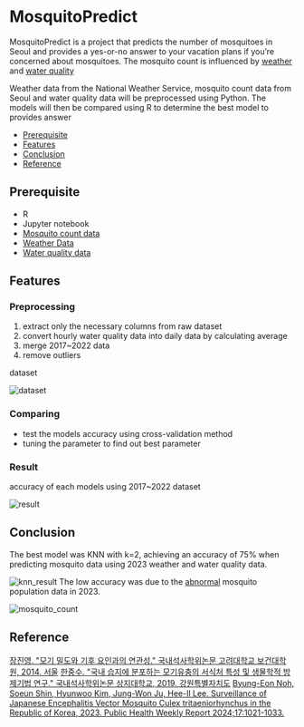 # MosquitoPredict

MosquitoPredict is a project that predicts the number of mosquitoes in Seoul and provides a yes-or-no answer to your vacation plans if you’re concerned about mosquitoes.
The mosquito count is influenced by [weather](https://www.riss.kr/search/detail/DetailView.do?p_mat_type=be54d9b8bc7cdb09&control_no=c3a3273d67112aa4ffe0bdc3ef48d419&keyword=%EB%AA%A8%EA%B8%B0) and [water quality](https://www.riss.kr/search/detail/DetailView.do?p_mat_type=be54d9b8bc7cdb09&control_no=d2c2659107fad4e7ffe0bdc3ef48d419&keyword=%EB%AA%A8%EA%B8%B0%20%EC%88%98%EC%A7%88)

Weather data from the National Weather Service, mosquito count data from Seoul and water quality data will be preprocessed using Python.
The models will then be compared using R to determine the best model to provides answer

<!-- vim-markdown-toc GFM -->

- [Prerequisite](#Prerequisite)
- [Features](#features)
- [Conclusion](#Conclusion)
- [Reference](#Reference)

<!-- vim-markdown-toc -->

## Prerequisite

- R
- Jupyter notebook
- [Mosquito count data](https://news.seoul.go.kr/welfare/archives/532165)
- [Weather Data](https://data.kma.go.kr/data/grnd/selectAsosRltmList.do?pgmNo=36)
- [Water quality data](https://swo.seoul.go.kr/water/waterMesntkInfo.do?)

## Features

### Preprocessing

1. extract only the necessary columns from raw dataset
2. convert hourly water quality data into daily data by calculating average
3. merge 2017~2022 data
4. remove outliers

dataset

![dataset](https://github.com/chungJS/predicts_mosquito/raw/main/img/preprocessed_dataset.png)

### Comparing

- test the models accuracy using cross-validation method
- tuning the parameter to find out best parameter

### Result

accuracy of each models using 2017~2022 dataset

![result](https://github.com/chungJS/predicts_mosquito/raw/main/img/result.png)

## Conclusion

The best model was KNN with k=2, achieving an accuracy of 75% when predicting mosquito data using 2023 weather and water quality data.

![knn_result](https://github.com/chungJS/predicts_mosquito/raw/main/img/knn_result.png)
The low accuracy was due to the [abnormal](https://www.phwr.org/journal/view.html?uid=716&vmd=Full) mosquito population data in 2023.

![mosquito_count](https://github.com/chungJS/predicts_mosquito/raw/main/img/mosquito_count.png)

## Reference

[장진영. "모기 밀도와 기후 요인과의 연관성." 국내석사학위논문 고려대학교 보건대학원, 2014. 서울](https://www.riss.kr/search/detail/DetailView.do?p_mat_type=be54d9b8bc7cdb09&control_no=c3a3273d67112aa4ffe0bdc3ef48d419&keyword=%EB%AA%A8%EA%B8%B0)
[한중수. "국내 습지에 분포하는 모기유충의 서식처 특성 및 생물학적 방제기법 연구." 국내석사학위논문 상지대학교, 2019. 강원특별자치도](https://www.riss.kr/search/detail/DetailView.do?p_mat_type=be54d9b8bc7cdb09&control_no=d2c2659107fad4e7ffe0bdc3ef48d419&keyword=%EB%AA%A8%EA%B8%B0%20%EC%88%98%EC%A7%88)
[Byung-Eon Noh, Soeun Shin, Hyunwoo Kim, Jung-Won Ju, Hee-Il Lee. Surveillance of Japanese Encephalitis Vector Mosquito Culex tritaeniorhynchus in the Republic of Korea, 2023. Public Health Weekly Report 2024;17:1021-1033.](https://www.phwr.org/journal/view.html?uid=716&vmd=Full)
